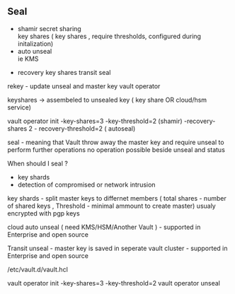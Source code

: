 ## Seal 
* shamir secret sharing   
 key shares ( key shares , require thresholds, configured during initalization)  
* auto unseal  
 ie KMS  
- recovery key shares 
 transit seal  


 

rekey - update unseal and master key
vault operator 


keyshares -> assembeled to unsealed key ( key share OR cloud/hsm service) 

vault operator init 
-key-shares=3  -key-threshold=2  (shamir)
-recovery-shares 2 - recovery-threshold=2 ( autoseal)


seal - meaning that Vault throw away the master key and require unseal to perform further operations 
no operation possible  beside unseal and status 

When should I seal ?
- key shards
- detection of compromised or network intrusion 

key shards - split master keys to differnet members  ( total shares - number of shared keys , Threshold - minimal ammount to create master)
usualy encrypted with pgp keys 

cloud auto unseal ( need KMS/HSM/Another Vault ) - supported in  Enterprise and open source

Transit unseal - master key is saved in seperate vault cluster - supported in  Enterprise and open source


/etc/vault.d/vault.hcl

vault operator init -key-shares=3 -key-threshold=2
vault operator unseal
